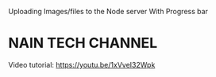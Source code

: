 Uploading Images/files to the Node server With Progress bar

NAIN TECH CHANNEL
=

Video tutorial:
https://youtu.be/1xVveI32Wpk
